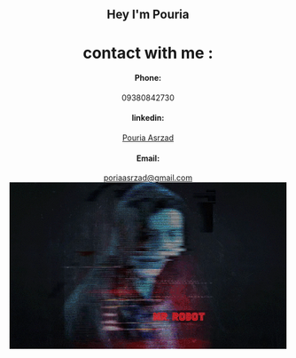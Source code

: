 <div align="center">
<h2 >Hey I'm Pouria</h2>

<h1>contact with me :</h1>
<h4>Phone:</h4> 09380842730
<h4>linkedin:</h4> <a href="https://www.linkedin.com/in/pouria-asrzad-70a679253/">Pouria Asrzad</a>
<h4> Email:</h4> <a href="mailto:poriaasrzad@gmail.com">poriaasrzad@gmail.com</a><br/>

<img src="./62396_full-retina.gif"/>
</div>
